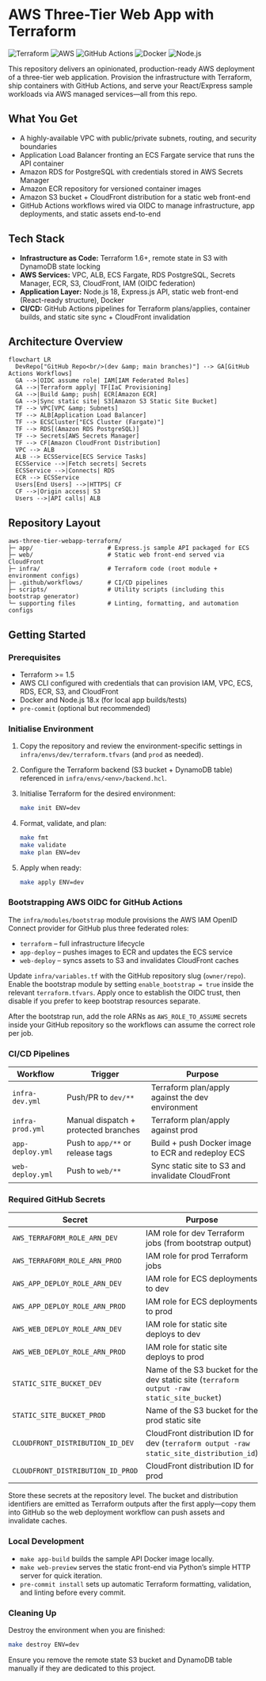 # AWS Three-Tier Web App with Terraform

![Terraform](https://img.shields.io/badge/Terraform-1.6%2B-7B42BC?logo=terraform&logoColor=white)
![AWS](https://img.shields.io/badge/AWS-Cloud-orange?logo=amazon-aws&logoColor=white)
![GitHub Actions](https://img.shields.io/badge/GitHub_Actions-CI%2FCD-2088FF?logo=github-actions&logoColor=white)
![Docker](https://img.shields.io/badge/Docker-Containerized-2496ED?logo=docker&logoColor=white)
![Node.js](https://img.shields.io/badge/Node.js-18.x-339933?logo=node.js&logoColor=white)

This repository delivers an opinionated, production-ready AWS deployment of a three-tier web application. Provision the infrastructure with Terraform, ship containers with GitHub Actions, and serve your React/Express sample workloads via AWS managed services—all from this repo.

## What You Get

- A highly-available VPC with public/private subnets, routing, and security boundaries
- Application Load Balancer fronting an ECS Fargate service that runs the API container
- Amazon RDS for PostgreSQL with credentials stored in AWS Secrets Manager
- Amazon ECR repository for versioned container images
- Amazon S3 bucket + CloudFront distribution for a static web front-end
- GitHub Actions workflows wired via OIDC to manage infrastructure, app deployments, and static assets end-to-end

## Tech Stack

- **Infrastructure as Code:** Terraform 1.6+, remote state in S3 with DynamoDB state locking
- **AWS Services:** VPC, ALB, ECS Fargate, RDS PostgreSQL, Secrets Manager, ECR, S3, CloudFront, IAM (OIDC federation)
- **Application Layer:** Node.js 18, Express.js API, static web front-end (React-ready structure), Docker
- **CI/CD:** GitHub Actions pipelines for Terraform plans/applies, container builds, and static site sync + CloudFront invalidation

## Architecture Overview

```mermaid
flowchart LR
  DevRepo["GitHub Repo<br/>(dev &amp; main branches)"] --> GA[GitHub Actions Workflows]
  GA -->|OIDC assume role| IAM[IAM Federated Roles]
  GA -->|Terraform apply| TF[IaC Provisioning]
  GA -->|Build &amp; push| ECR[Amazon ECR]
  GA -->|Sync static site| S3[Amazon S3 Static Site Bucket]
  TF --> VPC[VPC &amp; Subnets]
  TF --> ALB[Application Load Balancer]
  TF --> ECSCluster["ECS Cluster (Fargate)"]
  TF --> RDS[(Amazon RDS PostgreSQL)]
  TF --> Secrets[AWS Secrets Manager]
  TF --> CF[Amazon CloudFront Distribution]
  VPC --> ALB
  ALB --> ECSService[ECS Service Tasks]
  ECSService -->|Fetch secrets| Secrets
  ECSService -->|Connects| RDS
  ECR --> ECSService
  Users[End Users] -->|HTTPS| CF
  CF -->|Origin access| S3
  Users -->|API calls| ALB
```

## Repository Layout

```
aws-three-tier-webapp-terraform/
├─ app/                     # Express.js sample API packaged for ECS
├─ web/                     # Static web front-end served via CloudFront
├─ infra/                   # Terraform code (root module + environment configs)
├─ .github/workflows/       # CI/CD pipelines
├─ scripts/                 # Utility scripts (including this bootstrap generator)
└─ supporting files         # Linting, formatting, and automation configs
```

## Getting Started

### Prerequisites

- Terraform >= 1.5
- AWS CLI configured with credentials that can provision IAM, VPC, ECS, RDS, ECR, S3, and CloudFront
- Docker and Node.js 18.x (for local app builds/tests)
- `pre-commit` (optional but recommended)

### Initialise Environment

1. Copy the repository and review the environment-specific settings in `infra/envs/dev/terraform.tfvars` (and `prod` as needed).
2. Configure the Terraform backend (S3 bucket + DynamoDB table) referenced in `infra/envs/<env>/backend.hcl`.
3. Initialise Terraform for the desired environment:

   ```bash
   make init ENV=dev
   ```

4. Format, validate, and plan:

   ```bash
   make fmt
   make validate
   make plan ENV=dev
   ```

5. Apply when ready:

   ```bash
   make apply ENV=dev
   ```

### Bootstrapping AWS OIDC for GitHub Actions

The `infra/modules/bootstrap` module provisions the AWS IAM OpenID Connect provider for GitHub plus three federated roles:

- `terraform` – full infrastructure lifecycle
- `app-deploy` – pushes images to ECR and updates the ECS service
- `web-deploy` – syncs assets to S3 and invalidates CloudFront caches

Update `infra/variables.tf` with the GitHub repository slug (`owner/repo`). Enable the bootstrap module by setting `enable_bootstrap = true` inside the relevant `terraform.tfvars`. Apply once to establish the OIDC trust, then disable if you prefer to keep bootstrap resources separate.

After the bootstrap run, add the role ARNs as `AWS_ROLE_TO_ASSUME` secrets inside your GitHub repository so the workflows can assume the correct role per job.

### CI/CD Pipelines

| Workflow | Trigger | Purpose |
|----------|---------|---------|
| `infra-dev.yml` | Push/PR to `dev/**` | Terraform plan/apply against the dev environment |
| `infra-prod.yml` | Manual dispatch + protected branches | Terraform plan/apply against prod |
| `app-deploy.yml` | Push to `app/**` or release tags | Build + push Docker image to ECR and redeploy ECS |
| `web-deploy.yml` | Push to `web/**` | Sync static site to S3 and invalidate CloudFront |

### Required GitHub Secrets

| Secret | Purpose |
|--------|---------|
| `AWS_TERRAFORM_ROLE_ARN_DEV` | IAM role for dev Terraform jobs (from bootstrap output) |
| `AWS_TERRAFORM_ROLE_ARN_PROD` | IAM role for prod Terraform jobs |
| `AWS_APP_DEPLOY_ROLE_ARN_DEV` | IAM role for ECS deployments to dev |
| `AWS_APP_DEPLOY_ROLE_ARN_PROD` | IAM role for ECS deployments to prod |
| `AWS_WEB_DEPLOY_ROLE_ARN_DEV` | IAM role for static site deploys to dev |
| `AWS_WEB_DEPLOY_ROLE_ARN_PROD` | IAM role for static site deploys to prod |
| `STATIC_SITE_BUCKET_DEV` | Name of the S3 bucket for the dev static site (`terraform output -raw static_site_bucket`) |
| `STATIC_SITE_BUCKET_PROD` | Name of the S3 bucket for the prod static site |
| `CLOUDFRONT_DISTRIBUTION_ID_DEV` | CloudFront distribution ID for dev (`terraform output -raw static_site_distribution_id`) |
| `CLOUDFRONT_DISTRIBUTION_ID_PROD` | CloudFront distribution ID for prod |

Store these secrets at the repository level. The bucket and distribution identifiers are emitted as Terraform outputs after the first apply—copy them into GitHub so the web deployment workflow can push assets and invalidate caches.

### Local Development

- `make app-build` builds the sample API Docker image locally.
- `make web-preview` serves the static front-end via Python’s simple HTTP server for quick iteration.
- `pre-commit install` sets up automatic Terraform formatting, validation, and linting before every commit.

### Cleaning Up

Destroy the environment when you are finished:

```bash
make destroy ENV=dev
```

Ensure you remove the remote state S3 bucket and DynamoDB table manually if they are dedicated to this project.

